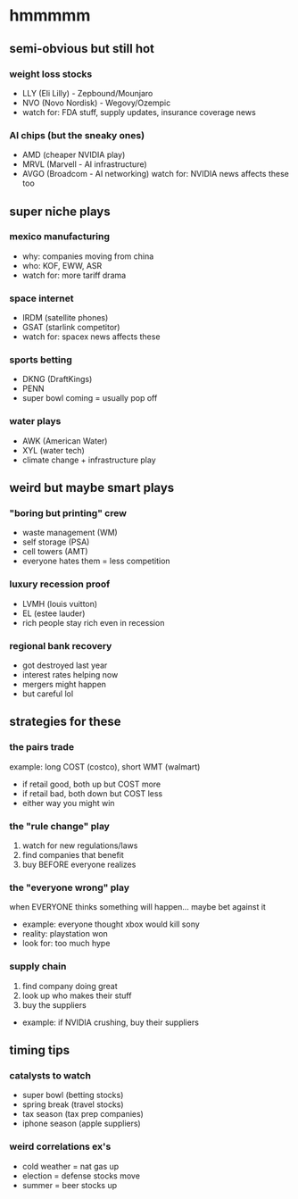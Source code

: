 # hmmmmm

## semi-obvious but still hot
### weight loss stocks
- LLY (Eli Lilly) - Zepbound/Mounjaro
- NVO (Novo Nordisk) - Wegovy/Ozempic 
- watch for: FDA stuff, supply updates, insurance coverage news

### AI chips (but the sneaky ones)
- AMD (cheaper NVIDIA play)
- MRVL (Marvell - AI infrastructure)
- AVGO (Broadcom - AI networking)
watch for: NVIDIA news affects these too

## super niche plays

### mexico manufacturing 
- why: companies moving from china
- who: KOF, EWW, ASR
- watch for: more tariff drama

### space internet 
- IRDM (satellite phones)
- GSAT (starlink competitor)
- watch for: spacex news affects these

### sports betting 
- DKNG (DraftKings)
- PENN 
- super bowl coming = usually pop off

### water plays 
- AWK (American Water)
- XYL (water tech)
- climate change + infrastructure play

## weird but maybe smart plays

### "boring but printing" crew 
- waste management (WM)
- self storage (PSA)
- cell towers (AMT)
- everyone hates them = less competition

### luxury recession proof
- LVMH (louis vuitton)
- EL (estee lauder)
- rich people stay rich even in recession

### regional bank recovery
- got destroyed last year
- interest rates helping now
- mergers might happen
- but careful lol

## strategies for these

### the pairs trade
example: long COST (costco), short WMT (walmart)
- if retail good, both up but COST more
- if retail bad, both down but COST less
- either way you might win

### the "rule change" play 
1. watch for new regulations/laws
2. find companies that benefit
3. buy BEFORE everyone realizes

### the "everyone wrong" play
when EVERYONE thinks something will happen... maybe bet against it
- example: everyone thought xbox would kill sony
- reality: playstation won
- look for: too much hype

### supply chain
1. find company doing great
2. look up who makes their stuff
3. buy the suppliers
- example: if NVIDIA crushing, buy their suppliers

## timing tips

### catalysts to watch
- super bowl (betting stocks)
- spring break (travel stocks)
- tax season (tax prep companies)
- iphone season (apple suppliers)

### weird correlations ex's
- cold weather = nat gas up
- election = defense stocks move
- summer = beer stocks up